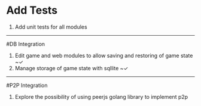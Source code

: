 # Add Tests
1) Add unit tests for all modules
--------------------------------------------------------------------------------
#DB Integration
1) Edit game and web modules to allow saving and restoring of game state ~&#10003;
2) Manage storage of game state with sqllite ~&#10003;
--------------------------------------------------------------------------------
#P2P Integration
1) Explore the possibility of using peerjs golang library to implement p2p
